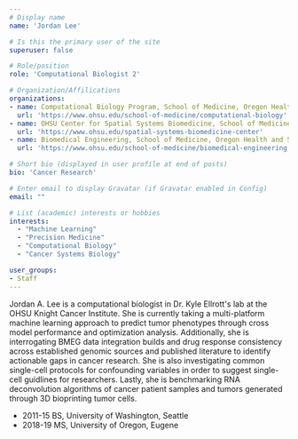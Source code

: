 ```yaml
---
# Display name
name: 'Jordan Lee'

# Is this the primary user of the site
superuser: false

# Role/position
role: 'Computational Biologist 2'

# Organization/Affilications
organizations:
- name: Computational Biology Program, School of Medicine, Oregon Health and Science University
  url: 'https://www.ohsu.edu/school-of-medicine/computational-biology'
- name: OHSU Center for Spatial Systems Biomedicine, School of Medicine, Oregon Health and Science
  url: 'https://www.ohsu.edu/spatial-systems-biomedicine-center'
- name: Biomedical Engineering, School of Medicine, Oregon Health and Science University
  url: 'https://www.ohsu.edu/school-of-medicine/biomedical-engineering'

# Short bio (displayed in user profile at end of posts)
bio: 'Cancer Research'

# Enter email to display Gravatar (if Gravatar enabled in Config)
email: ""

# List (academic) interests or hobbies
interests:
  - "Machine Learning"
  - "Precision Medicine"
  - "Computational Biology"
  - "Cancer Systems Biology"

user_groups:
- Staff
---
```


Jordan A. Lee is a computational biologist in Dr. Kyle Ellrott's lab at the OHSU Knight Cancer Institute. She is currently taking a multi-platform machine learning approach to predict tumor phenotypes through cross model performance and optimization analysis. Additionally, she is interrogating BMEG data integration builds and drug response consistency across established genomic sources and published literature to identify actionable gaps in cancer research. She is also investigating common single-cell protocols for confounding variables in order to suggest single-cell guidlines for researchers. Lastly, she is benchmarking RNA deconvolution algorithms of cancer patient samples and tumors generated through 3D bioprinting tumor cells.

- 2011-15 BS, University of Washington, Seattle
- 2018-19 MS, University of Oregon, Eugene
